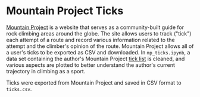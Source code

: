 # Mountain Project Ticks
[Mountain Project](https://www.mountainproject.com/) is a website that serves as a community-built guide for rock climbing areas around the globe. The site allows users to track ("tick") each attempt of a route and record various information related to the attempt and the climber's opinion of the route. Mountain Project allows all of a user's ticks to be exported as CSV and downloaded. In `mp_ticks.ipynb`, a data set containing the author's Mountain Project [tick list](https://www.mountainproject.com/user/112173761/eric-connelly/ticks) is cleaned, and various aspects are plotted to better understand the author's current trajectory in climbing as a sport.

Ticks were exported from Mountain Project and saved in CSV format to `ticks.csv`.
